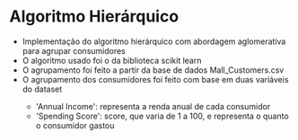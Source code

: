 <h1>Algoritmo Hierárquico</h1>
<ul>
<li> Implementação do algoritmo hierárquico com abordagem aglomerativa para agrupar consumidores </li>
<li> O algoritmo usado foi o da biblioteca scikit learn </li>
<li> O agrupamento foi feito a partir da base de dados Mall_Customers.csv </li>
<li> O agrupamento dos consumidores foi feito com base em duas variáveis do dataset </li>
  <ul>
  <li> 'Annual Income': representa a renda anual de cada consumidor </li>
  <li> 'Spending Score': score, que varia de 1 a 100, e representa o quanto o consumidor gastou </li>
  </ul>
</ul>
